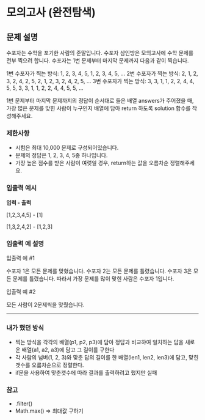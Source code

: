 # 모의고사 (완전탐색)

## 문제 설명

수포자는 수학을 포기한 사람의 준말입니다. 수포자 삼인방은 모의고사에 수학 문제를 전부 찍으려 합니다. 수포자는 1번 문제부터 마지막 문제까지 다음과 같이 찍습니다.

1번 수포자가 찍는 방식: 1, 2, 3, 4, 5, 1, 2, 3, 4, 5, ...
2번 수포자가 찍는 방식: 2, 1, 2, 3, 2, 4, 2, 5, 2, 1, 2, 3, 2, 4, 2, 5, ...
3번 수포자가 찍는 방식: 3, 3, 1, 1, 2, 2, 4, 4, 5, 5, 3, 3, 1, 1, 2, 2, 4, 4, 5, 5, ...

1번 문제부터 마지막 문제까지의 정답이 순서대로 들은 배열 answers가 주어졌을 때, 가장 많은 문제를 맞힌 사람이 누구인지 배열에 담아 return 하도록 solution 함수를 작성해주세요.

### 제한사항

- 시험은 최대 10,000 문제로 구성되어있습니다.
- 문제의 정답은 1, 2, 3, 4, 5중 하나입니다.
- 가장 높은 점수를 받은 사람이 여럿일 경우, return하는 값을 오름차순 정렬해주세요.

### 입출력 예시

**입력 - 출력**

[1,2,3,4,5] - [1]

[1,3,2,4,2] - [1,2,3]

### 입출력 예 설명
입출력 예 #1

수포자 1은 모든 문제를 맞혔습니다.
수포자 2는 모든 문제를 틀렸습니다.
수포자 3은 모든 문제를 틀렸습니다.
따라서 가장 문제를 많이 맞힌 사람은 수포자 1입니다.

입출력 예 #2

모든 사람이 2문제씩을 맞췄습니다.

---

### 내가 했던 방식 
- 찍는 방식을 각각의 배열(p1, p2, p3)에 담아 정답과 비교햐여 일치하는 답을 새로운 배열(a1, a2, a3)에 담고 그 길이를 구한다
- 각 사람의 넘버(1, 2, 3)와 맞춘 답의 길이를 한 배열(len1, len2, len3)에 담고, 맞힌 갯수를 오름차순으로 정렬한다.
- if문을 사용하여 맞춘갯수에 따라 결과를 출력하려고 했지만 실패

### 참고
- .filter()
- Math.max() => 최대값 구하기
